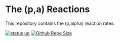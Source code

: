# The (p,a) Reactions
This repository contains the (p,alpha) reaction rates.

[![status up](https://img.shields.io/website?up_message=Active&up_color=green&down_message=Down&down_color=red&url=https%3A%2F%2Fgithub.com%2FMonte-Carlo-Reaction-Rates%2Fpa_reactions&style=plastic&logo=github&label=repo%20status
)](https://github.com/Monte-Carlo-Reaction-Rates/pa_reactions)    [![Github Repo Size](https://img.shields.io/github/repo-size/Monte-Carlo-Reaction-Rates/pa_reactions?style=plastic&logo=github&color=dodgerblue
)](https://github.com/Monte-Carlo-Reaction-Rates/pa_reactions) 
<!---
This is a comment:
[![status down](https://napkin-examples.npkn.net/site-status-badge/400)](https://github.com/Monte-Carlo-Reaction-Rates/pg_reactions) 
[![status up](https://napkin-examples.npkn.net/site-status-badge/)](https://github.com/Monte-Carlo-Reaction-Rates/pg_reactions)
-->
